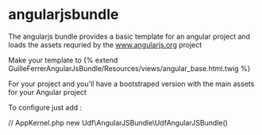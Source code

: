 angularjsbundle
===============

The angularjs bundle provides a basic template for an angular project and loads the assets requried by the www.angularjs.org project

Make your template to {% extend GuilleFerrerAngularJsBundle/Resources/views/angular_base.html.twig %}

For your project and you'll have a bootstraped version with the main assets for your Angular project

To configure just add :

// AppKernel.php
new Udf\AngularJSBundle\UdfAngularJSBundle()